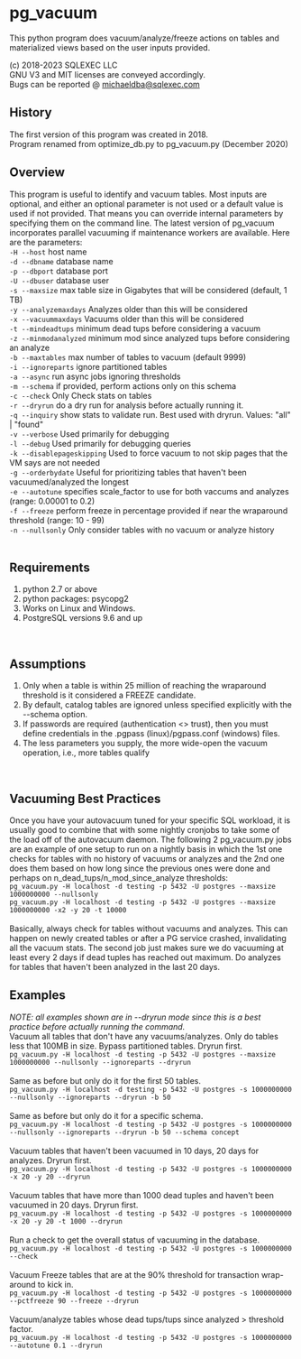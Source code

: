 # pg_vacuum

This python program does  vacuum/analyze/freeze actions on tables and materialized views based on the user inputs provided.

(c) 2018-2023 SQLEXEC LLC
<br/>
GNU V3 and MIT licenses are conveyed accordingly.
<br/>
Bugs can be reported @ michaeldba@sqlexec.com


## History
The first version of this program was created in 2018.  
Program renamed from optimize_db.py to pg_vacuum.py (December 2020)

## Overview
This program is useful to identify and vacuum tables.  Most inputs are optional, and either an optional parameter is not used or a default value is used if not provided.  That means you can override internal parameters by specifying them on the command line.  The latest version of pg_vacuum incorporates parallel vacuuming if maintenance workers are available.  Here are the parameters:
<br/>
`-H --host`              host name
<br/>
`-d --dbname`            database name
<br/>
`-p --dbport`            database port
<br/>
`-U --dbuser`            database user
<br/>
`-s --maxsize`           max table size in Gigabytes that will be considered (default, 1 TB)
<br/>
`-y --analyzemaxdays`    Analyzes older than this will be considered
<br/>
`-x --vacuummaxdays`     Vacuums older than this will be considered
<br/>
`-t --mindeadtups`       minimum dead tups before considering a vacuum
<br/>
`-z --minmodanalyzed`    minimum mod since analyzed tups before considering an analyze
<br/>
`-b --maxtables`         max number of tables to vacuum (default 9999)
<br/>
`-i --ignoreparts`       ignore partitioned tables
<br/>
`-a --async`             run async jobs ignoring thresholds
<br/>
`-m --schema`            if provided, perform actions only on this schema
<br/>
`-c --check`             Only Check stats on tables
<br/>
`-r --dryrun`            do a dry run for analysis before actually running it.
<br/>
`-q --inquiry`           show stats to validate run.  Best used with dryrun. Values: "all" | "found"
<br/>
`-v --verbose`           Used primarily for debugging
<br/>
`-l --debug`             Used primarily for debugging queries
<br/>
`-k --disablepageskipping`   Used to force vacuum to not skip pages that the VM says are not needed
<br/>
`-g --orderbydate`       Useful for prioritizing tables that haven't been vacuumed/analyzed the longest
<br/>
`-e --autotune`          specifies scale_factor to use for both vaccums and analyzes (range: 0.00001 to 0.2)
<br/>
`-f --freeze`            perform freeze in percentage provided if near the wraparound threshold (range: 10 - 99)
<br/>
`-n --nullsonly`         Only consider tables with no vacuum or analyze history
<br/>
<br/>

## Requirements
1. python 2.7 or above
2. python packages: psycopg2
3. Works on Linux and Windows.
4. PostgreSQL versions 9.6 and up
<br/>

## Assumptions
1. Only when a table is within 25 million of reaching the wraparound threshold is it considered a FREEZE candidate. 
2. By default, catalog tables are ignored unless specified explicitly with the --schema option.
3. If passwords are required (authentication <> trust), then you must define credentials in the .pgpass (linux)/pgpass.conf (windows) files.
4. The less parameters you supply, the more wide-open the vacuum operation, i.e., more tables qualify
<br/>

## Vacuuming Best Practices
Once you have your autovacuum tuned for your specific SQL workload, it is usually good to combine that with some nightly cronjobs to take some of the load off of the autovacuum daemon. The following 2 pg_vacuum.py jobs are an example of one setup to run on a nightly basis in which the 1st one checks for tables with no history of vacuums or analyzes and the 2nd one does them based on how long since the previous ones were done and perhaps on n_dead_tups/n_mod_since_analyze thresholds:<br/>
`pg_vacuum.py -H localhost -d testing -p 5432 -U postgres --maxsize 1000000000 --nullsonly`<br/>
`pg_vacuum.py -H localhost -d testing -p 5432 -U postgres --maxsize 1000000000 -x2 -y 20 -t 10000`
<br/><br/>
Basically, always check for tables without vacuums and analyzes.  This can happen on newly created tables or after a PG service crashed, invalidating all the vacuum stats.  The second job just makes sure we do vacuuming at least every 2 days if dead tuples has reached out maximum.  Do analyzes for tables that haven't been analyzed in the last 20 days.


## Examples
*NOTE: all examples shown are in --dryrun mode since this is a best practice before actually running the command.*<br/>
Vacuum all tables that don't have any vacuums/analyzes. Only do tables less that 100MB in size. Bypass partitioned tables. Dryrun first.<br/>
`pg_vacuum.py -H localhost -d testing -p 5432 -U postgres --maxsize 1000000000 --nullsonly --ignoreparts --dryrun`
<br/><br/>
Same as before but only do it for the first 50 tables.<br/>
`pg_vacuum.py -H localhost -d testing -p 5432 -U postgres -s 1000000000 --nullsonly --ignoreparts --dryrun -b 50`
<br/><br/>
Same as before but only do it for a specific schema.<br/>
`pg_vacuum.py -H localhost -d testing -p 5432 -U postgres -s 1000000000 --nullsonly --ignoreparts --dryrun -b 50 --schema concept`
<br/><br/>
Vacuum tables that haven't been vacuumed in 10 days, 20 days for analyzes. Dryrun first.<br/>
`pg_vacuum.py -H localhost -d testing -p 5432 -U postgres -s 1000000000 -x 20 -y 20 --dryrun`
<br/><br/>
Vacuum tables that have more than 1000 dead tuples and haven't been vacuumed in 20 days. Dryrun first.<br/>
`pg_vacuum.py -H localhost -d testing -p 5432 -U postgres -s 1000000000 -x 20 -y 20 -t 1000 --dryrun`
<br/><br/>
Run a check to get the overall status of vacuuming in the database.<br/>
`pg_vacuum.py -H localhost -d testing -p 5432 -U postgres -s 1000000000 --check`
<br/><br/>
Vacuum Freeze tables that are at the 90% threshold for transaction wrap-around to kick in.<br/>
`pg_vacuum.py -H localhost -d testing -p 5432 -U postgres -s 1000000000 --pctfreeze 90 --freeze --dryrun`
<br/><br/>
Vacuum/analyze tables whose dead tups/tups since analyzed > threshold factor.<br/>
`pg_vacuum.py -H localhost -d testing -p 5432 -U postgres -s 1000000000 --autotune 0.1 --dryrun`
<br/><br/>



